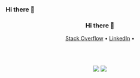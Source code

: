 ### Hi there 👋

<!--
**nicosh/nicosh** is a ✨ _special_ ✨ repository because its `README.md` (this file) appears on your GitHub profile.

Here are some ideas to get you started:

- 🔭 I’m currently working on ...
- 🌱 I’m currently learning ...
- 👯 I’m looking to collaborate on ...
- 🤔 I’m looking for help with ...
- 💬 Ask me about ...
- 📫 How to reach me: ...
- 😄 Pronouns: ...
- ⚡ Fun fact: ...
-->
<div align="center">
  <h3>Hi there 👋</h3>
  <p align="center">
    <a target="_blank" href="https://stackoverflow.com/users/2418529/nico">Stack Overflow</a> •
    <a target="_blank" href="https://www.linkedin.com/in/nicol%C3%B2-cozzani-87096411b/">LinkedIn</a> •
  </p>
  <br />
  <br />
  <br />
  <img src="https://github-readme-stats.vercel.app/api?username=nicosh&show_icons=true&line_height=45&theme=dracula&include_all_commits=true&count_private=true" />
  <img src="https://github-readme-stackoverflow.vercel.app/?userID=2418529&theme=dark" />
  <br />
  <br />
  <br />

</div>
